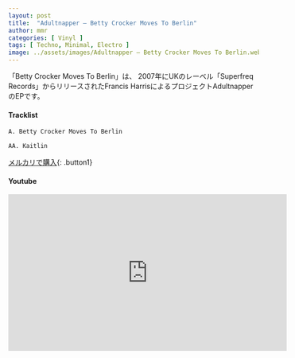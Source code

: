 ```yaml
---
layout: post
title:  "Adultnapper – Betty Crocker Moves To Berlin"
author: mmr
categories: [ Vinyl ]
tags: [ Techno, Minimal, Electro ]
image: ../assets/images/Adultnapper – Betty Crocker Moves To Berlin.webp
---
```


「Betty Crocker Moves To Berlin」は、
2007年にUKのレーベル「Superfreq Records」からリリースされたFrancis HarrisによるプロジェクトAdultnapperのEPです。


#### Tracklist
```md
A. Betty Crocker Moves To Berlin

AA. Kaitlin
```

[メルカリで購入](https://jp.mercari.com/item/m30208553606?afid=6142608987){: .button1}

#### Youtube
<iframe width="560" height="315" src="https://www.youtube.com/embed/gJYRlYQT9Z0?si=BXeE9gRRVjw0bYZv" title="YouTube video player" frameborder="0" allow="accelerometer; autoplay; clipboard-write; encrypted-media; gyroscope; picture-in-picture; web-share" referrerpolicy="strict-origin-when-cross-origin" allowfullscreen></iframe>